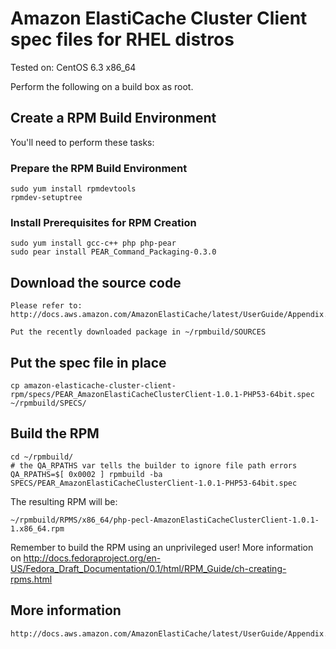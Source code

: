 # Amazon ElastiCache Cluster Client spec files for RHEL distros

Tested on:
 CentOS 6.3 x86_64

Perform the following on a build box as root.

## Create a RPM Build Environment

You'll need to perform these tasks:

### Prepare the RPM Build Environment

    sudo yum install rpmdevtools
    rpmdev-setuptree

### Install Prerequisites for RPM Creation

    sudo yum install gcc-c++ php php-pear
    sudo pear install PEAR_Command_Packaging-0.3.0

## Download the source code

    Please refer to: http://docs.aws.amazon.com/AmazonElastiCache/latest/UserGuide/Appendix.PHPAutoDiscoverySetup.html#Appendix.PHPAutoDiscoverySetup.Downloading

    Put the recently downloaded package in ~/rpmbuild/SOURCES

## Put the spec file in place

    cp amazon-elasticache-cluster-client-rpm/specs/PEAR_AmazonElastiCacheClusterClient-1.0.1-PHP53-64bit.spec ~/rpmbuild/SPECS/

## Build the RPM

    cd ~/rpmbuild/
    # the QA_RPATHS var tells the builder to ignore file path errors
    QA_RPATHS=$[ 0x0002 ] rpmbuild -ba SPECS/PEAR_AmazonElastiCacheClusterClient-1.0.1-PHP53-64bit.spec

The resulting RPM will be:

    ~/rpmbuild/RPMS/x86_64/php-pecl-AmazonElastiCacheClusterClient-1.0.1-1.x86_64.rpm

Remember to build the RPM using an unprivileged user! More information on http://docs.fedoraproject.org/en-US/Fedora_Draft_Documentation/0.1/html/RPM_Guide/ch-creating-rpms.html

## More information

    http://docs.aws.amazon.com/AmazonElastiCache/latest/UserGuide/Appendix.PHPAutoDiscoverySetup.html